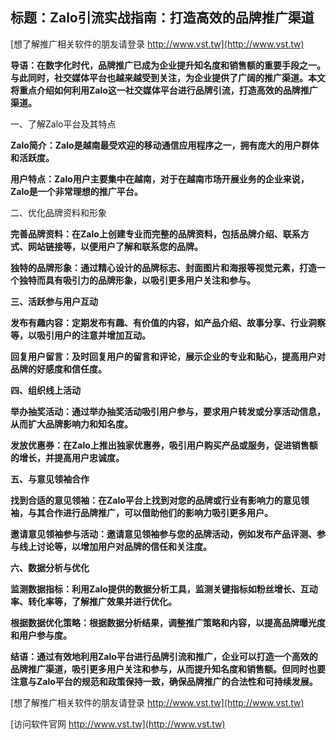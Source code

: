 ## **标题：Zalo引流实战指南：打造高效的品牌推广渠道**

[想了解推广相关软件的朋友请登录 http://www.vst.tw](http://www.vst.tw)

**导语：在数字化时代，品牌推广已成为企业提升知名度和销售额的重要手段之一。与此同时，社交媒体平台也越来越受到关注，为企业提供了广阔的推广渠道。本文将重点介绍如何利用Zalo这一社交媒体平台进行品牌引流，打造高效的品牌推广渠道。**

一、了解Zalo平台及其特点

**Zalo简介：Zalo是越南最受欢迎的移动通信应用程序之一，拥有庞大的用户群体和活跃度。**

**用户特点：Zalo用户主要集中在越南，对于在越南市场开展业务的企业来说，Zalo是一个非常理想的推广平台。**

二、优化品牌资料和形象

**完善品牌资料：在Zalo上创建专业而完整的品牌资料，包括品牌介绍、联系方式、网站链接等，以便用户了解和联系您的品牌。**

**独特的品牌形象：通过精心设计的品牌标志、封面图片和海报等视觉元素，打造一个独特而具有吸引力的品牌形象，以吸引更多用户关注和参与。**

**三、活跃参与用户互动**

**发布有趣内容：定期发布有趣、有价值的内容，如产品介绍、故事分享、行业洞察等，以吸引用户的注意并增加互动。**

**回复用户留言：及时回复用户的留言和评论，展示企业的专业和贴心，提高用户对品牌的好感度和信任度。**

**四、组织线上活动**

**举办抽奖活动：通过举办抽奖活动吸引用户参与，要求用户转发或分享活动信息，从而扩大品牌影响力和知名度。**

**发放优惠券：在Zalo上推出独家优惠券，吸引用户购买产品或服务，促进销售额的增长，并提高用户忠诚度。**

**五、与意见领袖合作**

**找到合适的意见领袖：在Zalo平台上找到对您的品牌或行业有影响力的意见领袖，与其合作进行品牌推广，可以借助他们的影响力吸引更多用户。**

**邀请意见领袖参与活动：邀请意见领袖参与您的品牌活动，例如发布产品评测、参与线上讨论等，以增加用户对品牌的信任和关注度。**

**六、数据分析与优化**

**监测数据指标：利用Zalo提供的数据分析工具，监测关键指标如粉丝增长、互动率、转化率等，了解推广效果并进行优化。**

**根据数据优化策略：根据数据分析结果，调整推广策略和内容，以提高品牌曝光度和用户参与度。**

**结语：通过有效地利用Zalo平台进行品牌引流和推广，企业可以打造一个高效的品牌推广渠道，吸引更多用户关注和参与，从而提升知名度和销售额。但同时也要注意与Zalo平台的规范和政策保持一致，确保品牌推广的合法性和可持续发展。**

[想了解推广相关软件的朋友请登录 http://www.vst.tw](http://www.vst.tw)


[访问软件官网 http://www.vst.tw](http://www.vst.tw)
